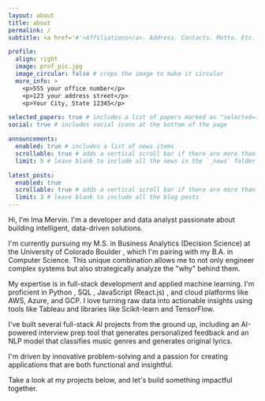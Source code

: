 ```yaml
---
layout: about
title: about
permalink: /
subtitle: <a href='#'>Affiliations</a>. Address. Contacts. Motto. Etc.

profile:
  align: right
  image: prof_pic.jpg
  image_circular: false # crops the image to make it circular
  more_info: >
    <p>555 your office number</p>
    <p>123 your address street</p>
    <p>Your City, State 12345</p>

selected_papers: true # includes a list of papers marked as "selected={true}"
social: true # includes social icons at the bottom of the page

announcements:
  enabled: true # includes a list of news items
  scrollable: true # adds a vertical scroll bar if there are more than 3 news items
  limit: 5 # leave blank to include all the news in the `_news` folder

latest_posts:
  enabled: true
  scrollable: true # adds a vertical scroll bar if there are more than 3 new posts items
  limit: 3 # leave blank to include all the blog posts
---
```


Hi, I'm Ima Mervin. I'm a developer and data analyst passionate about building intelligent, data-driven solutions.

I'm currently pursuing my M.S. in Business Analytics (Decision Science) at the University of Colorado Boulder , which I'm pairing with my B.A. in Computer Science. This unique combination allows me to not only engineer complex systems but also strategically analyze the "why" behind them.

My expertise is in full-stack development and applied machine learning. I'm proficient in Python , SQL , JavaScript (React.js) , and cloud platforms like AWS, Azure, and GCP. I love turning raw data into actionable insights using tools like Tableau and libraries like Scikit-learn and TensorFlow.

I've built several full-stack AI projects from the ground up, including an AI-powered interview prep tool that generates personalized feedback and an NLP model that classifies music genres and generates original lyrics. 

I'm driven by innovative problem-solving  and a passion for creating applications that are both functional and insightful.

Take a look at my projects below, and let's build something impactful together.